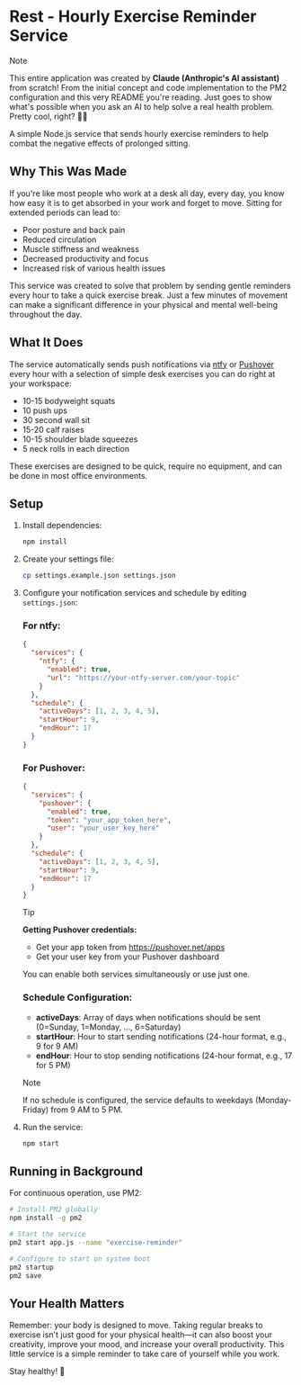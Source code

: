 # Rest - Hourly Exercise Reminder Service

> [!NOTE]
> This entire application was created by **Claude (Anthropic's AI assistant)** from scratch! From the initial concept and code implementation to the PM2 configuration and this very README you're reading. Just goes to show what's possible when you ask an AI to help solve a real health problem. Pretty cool, right? 🤖✨

A simple Node.js service that sends hourly exercise reminders to help combat the negative effects of prolonged sitting.

## Why This Was Made

If you're like most people who work at a desk all day, every day, you know how easy it is to get absorbed in your work and forget to move. Sitting for extended periods can lead to:

- Poor posture and back pain
- Reduced circulation
- Muscle stiffness and weakness
- Decreased productivity and focus
- Increased risk of various health issues

This service was created to solve that problem by sending gentle reminders every hour to take a quick exercise break. Just a few minutes of movement can make a significant difference in your physical and mental well-being throughout the day.

## What It Does

The service automatically sends push notifications via [ntfy](https://ntfy.sh/) or [Pushover](https://pushover.net/) every hour with a selection of simple desk exercises you can do right at your workspace:

- 10-15 bodyweight squats
- 10 push ups
- 30 second wall sit
- 15-20 calf raises
- 10-15 shoulder blade squeezes
- 5 neck rolls in each direction

These exercises are designed to be quick, require no equipment, and can be done in most office environments.

## Setup

1. Install dependencies:
   ```bash
   npm install
   ```

2. Create your settings file:
   ```bash
   cp settings.example.json settings.json
   ```

3. Configure your notification services and schedule by editing `settings.json`:
   
   ### For ntfy:
   ```json
   {
     "services": {
       "ntfy": {
         "enabled": true,
         "url": "https://your-ntfy-server.com/your-topic"
       }
     },
     "schedule": {
       "activeDays": [1, 2, 3, 4, 5],
       "startHour": 9,
       "endHour": 17
     }
   }
   ```

   ### For Pushover:
   ```json
   {
     "services": {
       "pushover": {
         "enabled": true,
         "token": "your_app_token_here",
         "user": "your_user_key_here"
       }
     },
     "schedule": {
       "activeDays": [1, 2, 3, 4, 5],
       "startHour": 9,
       "endHour": 17
     }
   }
   ```

   > [!TIP]
   > **Getting Pushover credentials:**
   > - Get your app token from https://pushover.net/apps
   > - Get your user key from your Pushover dashboard

   You can enable both services simultaneously or use just one.

   ### Schedule Configuration:
   - **activeDays**: Array of days when notifications should be sent (0=Sunday, 1=Monday, ..., 6=Saturday)
   - **startHour**: Hour to start sending notifications (24-hour format, e.g., 9 for 9 AM)
   - **endHour**: Hour to stop sending notifications (24-hour format, e.g., 17 for 5 PM)
   
   > [!NOTE]
   > If no schedule is configured, the service defaults to weekdays (Monday-Friday) from 9 AM to 5 PM.

4. Run the service:
   ```bash
   npm start
   ```

## Running in Background

For continuous operation, use PM2:

```bash
# Install PM2 globally
npm install -g pm2

# Start the service
pm2 start app.js --name "exercise-reminder"

# Configure to start on system boot
pm2 startup
pm2 save
```

## Your Health Matters

Remember: your body is designed to move. Taking regular breaks to exercise isn't just good for your physical health—it can also boost your creativity, improve your mood, and increase your overall productivity. This little service is a simple reminder to take care of yourself while you work.

Stay healthy! 💪